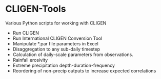 # CLIGEN-Tools
Various Python scripts for working with CLIGEN

- Run CLIGEN
- Run International CLIGEN Conversion Tool
- Manipulate *.par file parameters in Excel
- Disaggregation to any sub-daily timestep
- Calculation of daily-scale parameters from observations.
- Rainfall erosivity
- Extreme precipitation depth-duration-frequency
- Reordering of non-precip outputs to increase expected correlations
